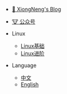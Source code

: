 * [:dog: XiongNeng's Blog](https://www.xncoding.com)
* [:cow: 公众号](https://mp.weixin.qq.com/s/we61y1DNKabf5pQK2QqCMw)

* Linux
  * [Linux基础](Linux/Linux基础/Linux命令行.md)
  * [Linux进阶](Linux/Linux进阶/服务器安装.md)

* Language
  * [中文](/)
  * [English](zh-cn/)
